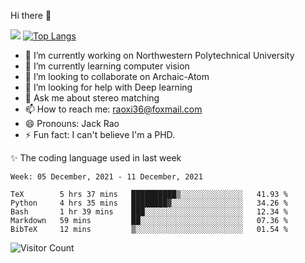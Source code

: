 Hi there 👋

![](https://github-readme-stats.vercel.app/api?username=Raohaocheng)
[![Top Langs](https://github-readme-stats.vercel.app/api/top-langs/?username=Raohaocheng&layout=compact)](https://github.com/anuraghazra/github-readme-stats)

- 🔭 I’m currently working on Northwestern Polytechnical University
- 🌱 I’m currently learning computer vision
- 👯 I’m looking to collaborate on Archaic-Atom
- 🤔 I’m looking for help with Deep learning
- 💬 Ask me about stereo matching
- 📫 How to reach me: raoxi36@foxmail.com
- 😄 Pronouns: Jack Rao
- ⚡ Fun fact: I can't believe I'm a PHD.

✨ The coding language used in last week
<!--START_SECTION:waka-->
```text
Week: 05 December, 2021 - 11 December, 2021

TeX        5 hrs 37 mins   ██████████▒░░░░░░░░░░░░░░   41.93 % 
Python     4 hrs 35 mins   ████████▓░░░░░░░░░░░░░░░░   34.26 % 
Bash       1 hr 39 mins    ███░░░░░░░░░░░░░░░░░░░░░░   12.34 % 
Markdown   59 mins         ██░░░░░░░░░░░░░░░░░░░░░░░   07.36 % 
BibTeX     12 mins         ▒░░░░░░░░░░░░░░░░░░░░░░░░   01.54 % 
```
<!--END_SECTION:waka-->

![Visitor Count](https://profile-counter.glitch.me/Raohaocheng/count.svg)
